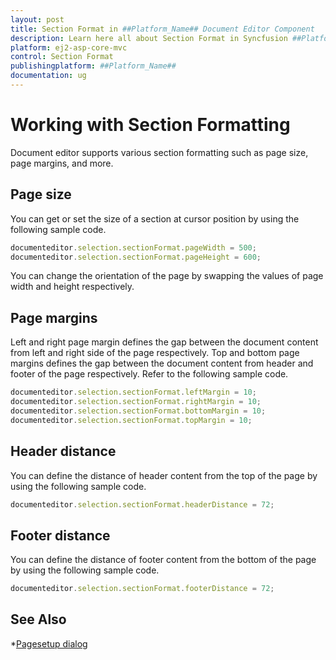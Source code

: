 ```yaml
---
layout: post
title: Section Format in ##Platform_Name## Document Editor Component
description: Learn here all about Section Format in Syncfusion ##Platform_Name## Document Editor component of Syncfusion Essential JS 2 and more.
platform: ej2-asp-core-mvc
control: Section Format
publishingplatform: ##Platform_Name##
documentation: ug
---
```



# Working with Section Formatting

Document editor supports various section formatting such as page size, page margins, and more.

## Page size

You can get or set the size of a section at cursor position by using the following sample code.

```typescript
documenteditor.selection.sectionFormat.pageWidth = 500;
documenteditor.selection.sectionFormat.pageHeight = 600;
```

You can change the orientation of the page by swapping the values of page width and height respectively.

## Page margins

Left and right page margin defines the gap between the document content from left and right side of the page respectively. Top and bottom page margins defines the gap between the document content from header and footer of the page respectively. Refer to the following sample code.

```typescript
documenteditor.selection.sectionFormat.leftMargin = 10;
documenteditor.selection.sectionFormat.rightMargin = 10;
documenteditor.selection.sectionFormat.bottomMargin = 10;
documenteditor.selection.sectionFormat.topMargin = 10;
```

## Header distance

You can define the distance of header content from the top of the page by using the following sample code.

```typescript
documenteditor.selection.sectionFormat.headerDistance = 72;
```

## Footer distance

You can define the distance of footer content from the bottom of the page by using the following sample code.

```typescript
documenteditor.selection.sectionFormat.footerDistance = 72;
```

## See Also

*[Pagesetup dialog](../../document-editor/dialog#page-setup-dialog)